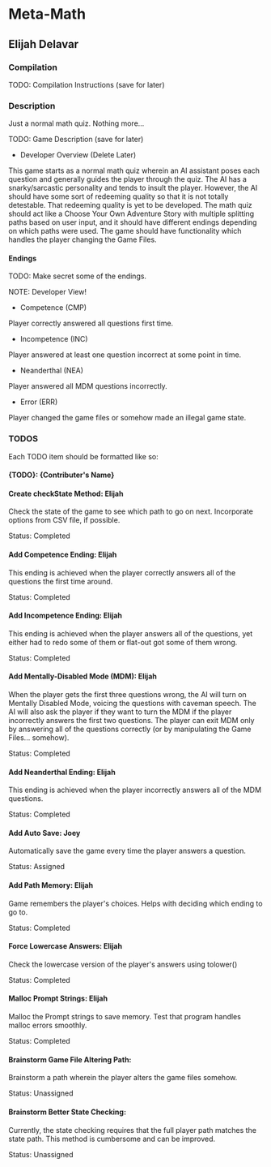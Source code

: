# Meta-Math

## Elijah Delavar

### Compilation

TODO: Compilation Instructions (save for later)

### Description

Just a normal math quiz.  Nothing more...

TODO: Game Description (save for later)

- Developer Overview (Delete Later)

This game starts as a normal math quiz wherein an AI assistant poses each question
    and generally guides the player through the quiz.
The AI has a snarky/sarcastic personality and tends to insult the player.
However, the AI should have some sort of redeeming quality so that it is 
    not totally detestable.
That redeeming quality is yet to be developed.
The math quiz should act like a Choose Your Own Adventure Story with multiple
    splitting paths based on user input, and it should have different endings
    depending on which paths were used.
The game should have functionality which handles the player changing the Game Files.

#### Endings

TODO: Make secret some of the endings.

NOTE: Developer View!

- Competence    (CMP)

Player correctly answered all questions first time.

- Incompetence  (INC)

Player answered at least one question incorrect at some point in time.

- Neanderthal   (NEA)

Player answered all MDM questions incorrectly.

- Error         (ERR)

Player changed the game files or somehow made an illegal game state.

### TODOS

Each TODO item should be formatted like so:
#### {TODO}: {Contributer's Name}

#### Create checkState Method: Elijah

Check the state of the game to see which path to go on next.
Incorporate options from CSV file, if possible.

Status: Completed

#### Add Competence Ending: Elijah

This ending is achieved when the player correctly answers
    all of the questions the first time around.

Status: Completed

#### Add Incompetence Ending: Elijah

This ending is achieved when the player answers all of the
    questions, yet either had to redo some of them or
    flat-out got some of them wrong.

Status: Completed

#### Add Mentally-Disabled Mode (MDM): Elijah

When the player gets the first three questions wrong,
    the AI will turn on Mentally Disabled Mode,
    voicing the questions with caveman speech.
The AI will also ask the player if they want to turn
    the MDM if the player incorrectly answers the first
    two questions.
The player can exit MDM only by answering all of the
    questions correctly (or by manipulating the Game
    Files... somehow).

Status: Completed

#### Add Neanderthal Ending: Elijah

This ending is achieved when the player incorrectly answers
    all of the MDM questions.

Status: Completed

#### Add Auto Save: Joey

Automatically save the game every time the player answers a
    question.

Status: Assigned

#### Add Path Memory: Elijah

Game remembers the player's choices.
Helps with deciding which ending to go to.

Status: Completed

#### Force Lowercase Answers: Elijah

Check the lowercase version of the player's answers using tolower()

Status: Completed

#### Malloc Prompt Strings: Elijah

Malloc the Prompt strings to save memory.
Test that program handles malloc errors smoothly.

Status: Completed

#### Brainstorm Game File Altering Path:

Brainstorm a path wherein the player alters the game files somehow.

Status: Unassigned

#### Brainstorm Better State Checking:

Currently, the state checking requires that the full player path matches
    the state path.
This method is cumbersome and can be improved.

Status: Unassigned
